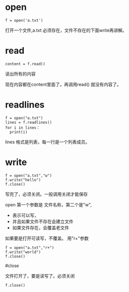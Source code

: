 # open

```
f = open('a.txt')
```
打开一个文件,a.txt 必须存在，文件不存在的下面write再讲解。

# read

```
content = f.read()
```

读出所有的内容

现在内容都在content里面了。再调用read() 就没有内容了。

# readlines

```
f = open("a.txt")
lines = f.readlines()
for i in lines：
  print(i)
```
lines 格式是列表，每一行是一个列表成员。


# write

```
f = open("a.txt","w")
f.write("hello")
f.close()
```

写完了，必须关闭。一般调用关闭才能保存

open 第一个参数是 文件名称，第二个是"w",
* 表示可以写，
* 并且如果文件不存在会建立文件
* 如果文件存在，会覆盖老文件

如果要是打开可读写，不覆盖。 用"r+"参数

```
f = open("a.txt","r+")
f.write("world")
f.close()
```


#close

文件打开了，要是读写了。必须关闭

```
f.close()
```
